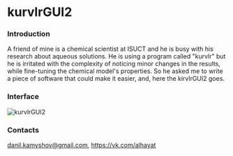 # kurvlrGUI2

### Introduction

A friend of mine is a chemical scientist at ISUCT and he is busy with his research about aqueous solutions. He is using a program called "kurvlr" but he is irritated with the complexity of noticing minor changes in the results, while fine-tuning the chemical model's properties. So he asked me to write a piece of software that could make it easier, and, here the kirvlrGUI2 goes.

### Interface

![kurvlrGUI2](https://pp.userapi.com/c637516/v637516456/4b792/Z0aE0Zqjzn4.jpg)

### Contacts

danil.kamyshov@gmail.com, https://vk.com/alhayat
